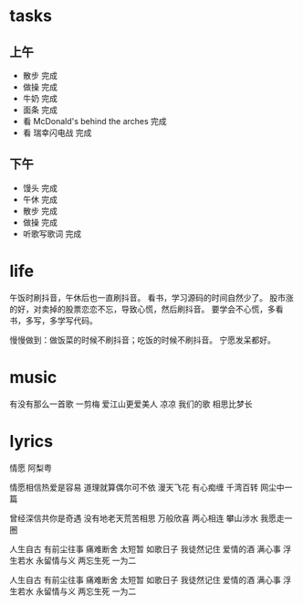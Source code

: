 # tasks
## 上午
* 散步 完成
* 做操 完成
* 牛奶 完成
* 面条 完成
* 看 McDonald's behind the arches 完成
* 看 瑞幸闪电战 完成
## 下午
* 馒头 完成
* 午休 完成
* 散步 完成
* 做操 完成
* 听歌写歌词 完成

# life
午饭时刷抖音，午休后也一直刷抖音。
看书，学习源码的时间自然少了。
股市涨的好，对卖掉的股票恋恋不忘，导致心慌，然后刷抖音。
要学会不心慌，多看书，多写，多学写代码。

慢慢做到：做饭菜的时候不刷抖音；吃饭的时候不刷抖音。
宁愿发呆都好。

# music
有没有那么一首歌
一剪梅
爱江山更爱美人
凉凉
我们的歌
相思比梦长

# lyrics
情愿
  阿梨粤

情愿相信热爱是容易
道理就算偶尔可不依
漫天飞花 有心痴缠
千湾百转 网尘中一篇

曾经深信共你是奇遇
没有地老天荒苦相思
万般欣喜 两心相连
攀山涉水 我愿走一圈

人生自古 有前尘往事
痛难断舍 太短暂
如歌日子 我徒然记住
爱情的酒 满心事
浮生若水 永留情与义
两忘生死 一为二

人生自古 有前尘往事
痛难断舍 太短暂
如歌日子 我徒然记住
爱情的酒 满心事
浮生若水 永留情与义
两忘生死 一为二
